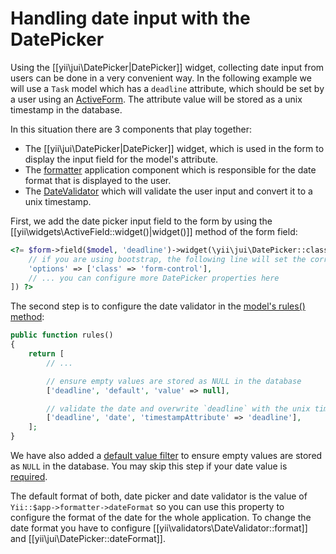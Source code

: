 Handling date input with the DatePicker
=======================================

Using the [[yii\jui\DatePicker|DatePicker]] widget, collecting date input from users can be done in a very convenient way.
In the following example we will use a `Task` model which has a `deadline` attribute, which should be set by a user using
an [ActiveForm](input-forms.md). The attribute value will be stored as a unix timestamp in the database.

In this situation there are 3 components that play together:

- The [[yii\jui\DatePicker|DatePicker]] widget, which is used in the form to display the input field for the model's attribute.
- The [formatter](output-formatter.md) application component which is responsible for the date format that is displayed to the user.
- The [DateValidator](tutorial-core-validators.md#date) which will validate the user input and convert it to a unix timestamp.

First, we add the date picker input field to the form by using the [[yii\widgets\ActiveField::widget()|widget()]] method of the form field:

```php
<?= $form->field($model, 'deadline')->widget(\yii\jui\DatePicker::className(), [
    // if you are using bootstrap, the following line will set the correct style of the input field
    'options' => ['class' => 'form-control'],
    // ... you can configure more DatePicker properties here
]) ?>
```

The second step is to configure the date validator in the [model's rules() method](input-validation.md#declaring-rules):

```php
public function rules()
{
    return [
        // ...

        // ensure empty values are stored as NULL in the database
        ['deadline', 'default', 'value' => null],

        // validate the date and overwrite `deadline` with the unix timestamp
        ['deadline', 'date', 'timestampAttribute' => 'deadline'],
    ];
}
```

We have also added a [default value filter](input-validation.md#handling-empty-inputs) to ensure empty values are stored as `NULL` in the database.
You may skip this step if your date value is [required](tutorial-core-validators.md#required).

The default format of both, date picker and date validator is the value of `Yii::$app->formatter->dateFormat` so you can use this
property to configure the format of the date for the whole application.
To change the date format you have to configure [[yii\validators\DateValidator::format]] and [[yii\jui\DatePicker::dateFormat]].
